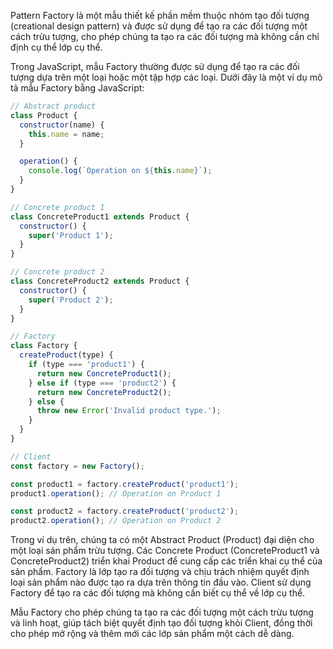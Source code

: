 Pattern Factory là một mẫu thiết kế phần mềm thuộc nhóm tạo đối tượng (creational design pattern) và được sử dụng để tạo ra các đối tượng một cách trừu tượng, cho phép chúng ta tạo ra các đối tượng mà không cần chỉ định cụ thể lớp cụ thể.

Trong JavaScript, mẫu Factory thường được sử dụng để tạo ra các đối tượng dựa trên một loại hoặc một tập hợp các loại. Dưới đây là một ví dụ mô tả mẫu Factory bằng JavaScript:

```javascript
// Abstract product
class Product {
  constructor(name) {
    this.name = name;
  }

  operation() {
    console.log(`Operation on ${this.name}`);
  }
}

// Concrete product 1
class ConcreteProduct1 extends Product {
  constructor() {
    super('Product 1');
  }
}

// Concrete product 2
class ConcreteProduct2 extends Product {
  constructor() {
    super('Product 2');
  }
}

// Factory
class Factory {
  createProduct(type) {
    if (type === 'product1') {
      return new ConcreteProduct1();
    } else if (type === 'product2') {
      return new ConcreteProduct2();
    } else {
      throw new Error('Invalid product type.');
    }
  }
}

// Client
const factory = new Factory();

const product1 = factory.createProduct('product1');
product1.operation(); // Operation on Product 1

const product2 = factory.createProduct('product2');
product2.operation(); // Operation on Product 2
```

Trong ví dụ trên, chúng ta có một Abstract Product (Product) đại diện cho một loại sản phẩm trừu tượng. Các Concrete Product (ConcreteProduct1 và ConcreteProduct2) triển khai Product để cung cấp các triển khai cụ thể của sản phẩm. Factory là lớp tạo ra đối tượng và chịu trách nhiệm quyết định loại sản phẩm nào được tạo ra dựa trên thông tin đầu vào. Client sử dụng Factory để tạo ra các đối tượng mà không cần biết cụ thể về lớp cụ thể.

Mẫu Factory cho phép chúng ta tạo ra các đối tượng một cách trừu tượng và linh hoạt, giúp tách biệt quyết định tạo đối tượng khỏi Client, đồng thời cho phép mở rộng và thêm mới các lớp sản phẩm một cách dễ dàng.